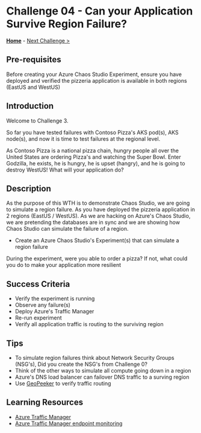 # Challenge 04 - Can your Application Survive Region Failure?

**[Home](../README.md)** - [Next Challenge >](./Challenge-04.md)


## Pre-requisites

Before creating your Azure Chaos Studio Experiment, ensure you have deployed and verified the pizzeria application is available in both regions (EastUS
and WestUS)

## Introduction

Welcome to Challenge 3. 

So far you have tested failures with Contoso Pizza's AKS pod(s), AKS node(s), and now it is time to test failures at the regional
level. 

As Contoso Pizza is a national pizza chain, hungry people all over the United States are ordering Pizza's and watching the Super
Bowl. Enter Godzilla, he exists, he is hungry, he is upset (hangry), and he is going to destroy WestUS! What will your application
do? 
 

## Description

As the purpose of this WTH is to demonstrate Chaos Studio, we are going to simulate a region failure. As you have deployed the pizzeria application in 2 regions
(EastUS / WestUS). As we are hacking on Azure's Chaos Studio, we are pretending the databases are in sync and we are showing how Chaos Studio can simulate
the failure of a region.   

- Create an Azure Chaos Studio's Experiment(s) that can simulate a region failure

During the experiment, were you able to order a pizza? If not, what could you do to make your application more resilient


## Success Criteria

- Verify the experiment is running
- Observe any failure(s)
- Deploy Azure's Traffic Manager 
- Re-run experiment
- Verify all application traffic is routing to the surviving region

## Tips

-  To simulate region failures think about Network Security Groups (NSG's), Did you create the NSG's from Challenge 0? 
-  Think of the other ways to simulate all compute going down in a region
-  Azure's DNS load balancer can failover DNS traffic to a surving region
-  Use [GeoPeeker](https://geopeeker.com/home/default) to verify traffic routing


## Learning Resources

- [Azure Traffic Manager](https://docs.microsoft.com/en-us/azure/traffic-manager/traffic-manager-configure-priority-routing-method)
- [Azure Traffic Manager endpoint monitoring](https://docs.microsoft.com/en-us/azure/traffic-manager/traffic-manager-monitoring)

